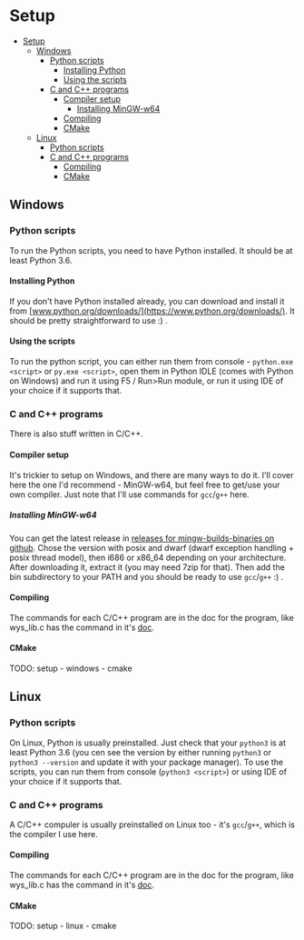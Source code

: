 # Setup

- [Setup](#setup)
	- [Windows](#windows)
		- [Python scripts](#python-scripts)
			- [Installing Python](#installing-python)
			- [Using the scripts](#using-the-scripts)
		- [C and C++ programs](#c-and-c-programs)
			- [Compiler setup](#compiler-setup)
				- [Installing MinGW-w64](#installing-mingw-w64)
			- [Compiling](#compiling)
			- [CMake](#cmake)
	- [Linux](#linux)
		- [Python scripts](#python-scripts-1)
		- [C and C++ programs](#c-and-c-programs-1)
			- [Compiling](#compiling-1)
			- [CMake](#cmake-1)


## Windows

### Python scripts

To run the Python scripts, you need to have Python installed. It should be at least Python 3.6.

#### Installing Python

If you don't have Python installed already, you can download and install it from [www.python.org/downloads/](https://www.python.org/downloads/). It should be pretty straightforward to use :) .

#### Using the scripts

To run the python script, you can either run them from console - `python.exe <script>` or `py.exe <script>`, open them in Python IDLE (comes with Python on Windows) and run it using F5 / Run>Run module, or run it using IDE of your choice if it supports that.

### C and C++ programs

There is also stuff written in C/C++.

#### Compiler setup

It's trickier to setup on Windows, and there are many ways to do it. I'll cover here the one I'd recommend - MinGW-w64, but feel free to get/use your own compiler. Just note that I'll use commands for `gcc`/`g++` here.

##### Installing MinGW-w64

You can get the latest release in [releases for mingw-builds-binaries on github](https://github.com/niXman/mingw-builds-binaries/releases). Chose the version with posix and dwarf (dwarf exception handling + posix thread model), then i686 or x86_64 depending on your architecture. After downloading it, extract it (you may need 7zip for that). Then add the bin subdirectory to your PATH and you should be ready to use `gcc`/`g++` :) .

#### Compiling

The commands for each C/C++ program are in the doc for the program, like wys_lib.c has the command in it's [doc](wys_lib_playground.md#wys_libc).

#### CMake

TODO: setup - windows - cmake

## Linux

### Python scripts

On Linux, Python is usually preinstalled. Just check that your `python3` is at least Python 3.6 (you cen see the version by either running `python3` or `python3 --version` and update it with your package manager). To use the scripts, you can run them from console (`python3 <script>`) or using IDE of your choice if it supports that.

### C and C++ programs

A C/C++ compuler is usually preinstalled on Linux too - it's `gcc`/`g++`, which is the compiler I use here.

#### Compiling

The commands for each C/C++ program are in the doc for the program, like wys_lib.c has the command in it's [doc](wys_lib_playground.md#wys_libc).

#### CMake

TODO: setup - linux - cmake